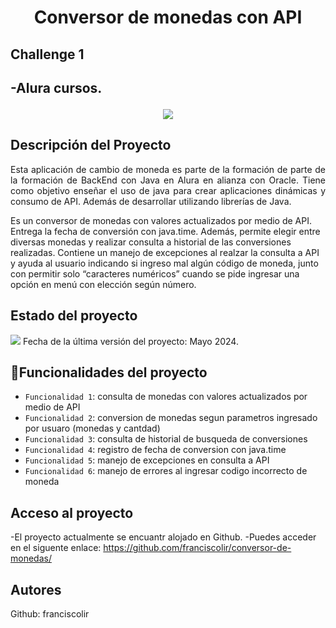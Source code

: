 <h1 align="center"> Conversor de monedas con API </h1>

<h2>Challenge 1<h2/>
-Alura cursos.

  <p align="center">
   <img src=(https://github.com/franciscolir/conversor-de-monedas/assets/75907947/01c9103b-97d4-4b6e-9b2f-26baf945ee39)
>
   </p>
   
## Descripción del Proyecto

<p align="justify">
Esta aplicación de cambio de moneda es parte de la formación de parte de la formación de BackEnd con Java en Alura en alianza con Oracle.
Tiene como objetivo enseñar el uso de java para crear aplicaciones dinámicas y consumo de API. Además de desarrollar utilizando librerías de Java.

Es un conversor de monedas con valores actualizados por medio de API. Entrega la fecha de conversión con java.time. Además, permite elegir entre diversas monedas y realizar consulta a historial de las conversiones realizadas.
Contiene un manejo de excepciones al realzar la consulta a API y ayuda al usuario indicando si ingreso mal algún código de moneda, junto con permitir solo “caracteres numéricos” cuando se pide ingresar una opción en menú con elección según número.

   </p>
   
## Estado del proyecto
   <p align="left">
   <img src="https://img.shields.io/badge/STATUS-EN%20DESAROLLO-green">
   Fecha de la última versión del proyecto: Mayo 2024.
   </p>
   
## :hammer:Funcionalidades del proyecto

- `Funcionalidad 1`: consulta de monedas con valores actualizados  por medio de API
- `Funcionalidad 2`: conversion de monedas segun parametros ingresado por usuaro (monedas y cantdad)
- `Funcionalidad 3`: consulta de historial de busqueda de conversiones
- `Funcionalidad 4`: registro de fecha de conversion con java.time
- `Funcionalidad 5`: manejo de excepciones en consulta a API
- `Funcionalidad 6`: manejo de errores al ingresar codigo incorrecto de moneda

## Acceso al proyecto
-El proyecto actualmente se encuantr alojado en Github. 
-Puedes acceder en el siguente enlace: https://github.com/franciscolir/conversor-de-monedas/

## Autores

Github: franciscolir
